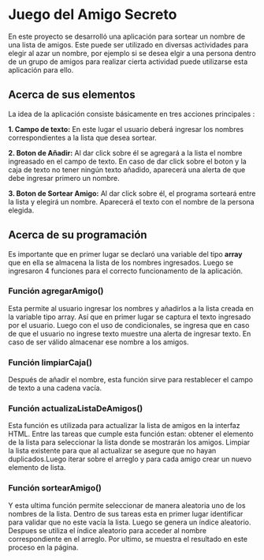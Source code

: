 # Juego del Amigo Secreto
En este proyecto se desarrolló una aplicación para sortear un nombre de una lista de amigos. Este puede ser utilizado en diversas actividades para elegir al azar un nombre, por ejemplo si se desea elgir a una persona dentro de un grupo de amigos para realizar cierta actividad puede utilizarse esta aplicación para ello.

## Acerca de sus elementos 

La idea de la aplicación consiste básicamente en tres acciones principales :

__1. Campo de texto:__ En este lugar el usuario deberá ingresar los nombres correspondientes a la lista que desea sortear.

__2. Boton de Añadir:__ Al dar click sobre él se agregará a la lista el nombre ingreasado en el campo de texto. En caso de dar click sobre el boton y la caja de texto no tener ningún texto añadido, aparecerá una alerta de que debe ingresar primero un nombre.

__3. Boton de Sortear Amigo:__ Al dar click sobre él, el programa sorteará entre la lista y elegirá un nombre. Aparecerá el texto con el nombre de la persona elegida.

## Acerca de su programación

Es importante que en primer lugar se declaró una variable del tipo __array__ que en ella se almacena la lista de los nombres ingresados. Luego se ingresaron 4 funciones para el correcto funcionamento de la aplicación.

### Función agregarAmigo()

Esta permite al usuario ingresar los nombres y añadirlos a la lista creada en la variable tipo array. Así que en primer lugar se captura el texto ingresado por el usuario. Luego con el uso de condicionales, se ingresa que en caso de que el usuario no ingrese texto muestre una alerta de ingresar texto. 
En caso de ser válido almacenar ese nombre a los amigos.

### Función limpiarCaja()

 Después de añadir el nombre, esta función sirve para restablecer el campo de texto a una cadena vacía.

 ### Función actualizaListaDeAmigos()

Esta función es utilizada para actualizar la lista de amigos en la interfaz HTML. Entre las tareas que cumple esta función estan: obtener el elemento de la lista para seleccionar la lista donde se mostrarán los amigos. Limpiar la lista existente para que al actualizar se asegure que no hayan duplicados.Luego iterar sobre el arreglo y para cada amigo crear un nuevo elemento de lista.

### Función sortearAmigo()

Y esta ultima función permite seleccionar de manera aleatoria uno de los nombres de la lista. Dentro de sus tareas esta en primer lugar identificar para validar que no este vacía la lista. Luego se genera un índice aleatorio. Despues se utiliza el índice aleatorio para acceder al nombre correspondiente en el arreglo. Por ultimo, se muestra el resultado en este proceso en la página.




 
